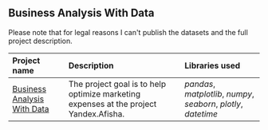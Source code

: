 ## Business Analysis With Data

Please note that for legal reasons I can't publish the datasets and the full project description. 

| Project name | Description | Libraries used | 
| :---------------------- | :---------------------- | :---------------------- |
| [Business Analysis With Data](https://github.com/vadim-fridman/portfolio-yandex-practicum/edit/master/05_Business_Analysis_With_Data__Yandex_Afisha) | The project goal is to help optimize marketing expenses at the project Yandex.Afisha.  | *pandas*, *matplotlib*, *numpy*, *seaborn*, *plotly*, *datetime*
